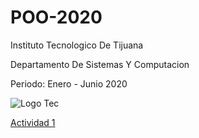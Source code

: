# POO-2020

Instituto Tecnologico De Tijuana

Departamento De Sistemas Y Computacion

Periodo: Enero - Junio 2020

![Logo Tec](https://github.com/Sebashhdez13/POO-2020/commit/a0c9158e2c2c7dec4b67310499aa711eafb0ee30)

[Actividad 1](./Setup/README.md)